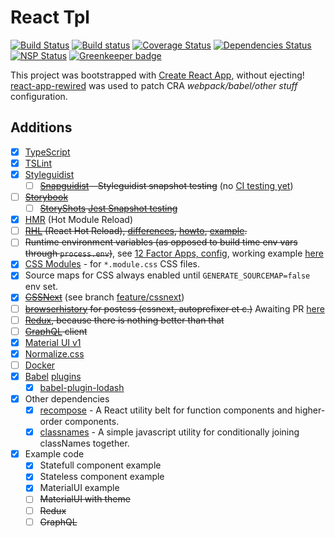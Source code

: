 React Tpl
=========

[![Build Status](https://travis-ci.org/aeldar/react-tpl.svg?branch=master)](https://travis-ci.org/aeldar/react-tpl)
[![Build status](https://ci.appveyor.com/api/projects/status/868g6c6or0i92wib?svg=true)](https://ci.appveyor.com/project/aeldar/react-tpl)
[![Coverage Status](https://coveralls.io/repos/github/aeldar/react-tpl/badge.svg)](https://coveralls.io/github/aeldar/react-tpl)
[![Dependencies Status](https://david-dm.org/aeldar/react-tpl.svg)](https://david-dm.org/aeldar/react-tpl)
[![NSP Status](https://nodesecurity.io/orgs/aeldar/projects/38334832-6ccd-44dc-8155-503b371a74d8/badge)](https://nodesecurity.io/orgs/aeldar/projects/38334832-6ccd-44dc-8155-503b371a74d8)
[![Greenkeeper badge](https://badges.greenkeeper.io/aeldar/react-tpl.svg)](https://greenkeeper.io/)

This project was bootstrapped with [Create React App](https://github.com/facebookincubator/create-react-app), without ejecting!
[react-app-rewired](https://github.com/timarney/react-app-rewired) was used to patch CRA _webpack/babel/other stuff_ configuration.

Additions
---------

* [x] [TypeScript](https://www.typescriptlang.org/)
* [x] [TSLint](https://palantir.github.io/tslint/)
* [x] [Styleguidist](https://react-styleguidist.js.org/)
  * [ ] ~~[Snapguidist](https://github.com/styleguidist/snapguidist) - Styleguidist snapshot testing~~ (no [CI testing yet](https://github.com/styleguidist/snapguidist/issues/16))
* [ ] ~~[Storybook](https://storybook.js.org/)~~
  * [ ] ~~[StoryShots](https://github.com/storybooks/storybook/tree/master/addons/storyshots) [Jest Snapshot testing](https://storybook.js.org/testing/structural-testing/)~~
* [x] [HMR](https://github.com/facebookincubator/create-react-app/issues/2317) (Hot Module Reload)
* [ ] ~~[RHL](http://gaearon.github.io/react-hot-loader/) (React Hot Reload), [differences](https://github.com/facebookincubator/create-react-app/issues/1063), [howto](https://github.com/gaearon/react-hot-loader), [example](https://github.com/TypeStrong/ts-loader/tree/master/examples/react-hot-boilerplate).~~
* [ ] ~~Runtime environment variables (as opposed to build time env vars through `process.env`)~~, see [12 Factor Apps, config](https://12factor.net/config), working example [here](https://github.com/ctco-dev/react-template)
* [x] [CSS Modules](https://github.com/css-modules/css-modules) - for `*.module.css` CSS files.
* [x] Source maps for CSS always enabled until `GENERATE_SOURCEMAP=false` env set.
* [x] ~~[CSSNext](http://cssnext.io/)~~ (see branch [feature/cssnext](https://github.com/aeldar/react-tpl/tree/feature/cssnext))
* [ ] ~~[browserhistory](https://github.com/ai/browserslist) for postcss (cssnext, autoprefixer et c.)~~ Awaiting PR [here](https://github.com/facebookincubator/create-react-app/pull/2358)
* [ ] ~~[Redux](https://redux.js.org/), because there is nothing better than that~~
* [ ] ~~[GraphQL](http://graphql.org/) client~~
* [x] [Material UI v1](https://material-ui-next.com/)
* [x] [Normalize.css](https://necolas.github.io/normalize.css/)
* [ ] [Docker](https://www.docker.com/)
* [x] [Babel](https://babeljs.io/) [plugins](https://babeljs.io/docs/plugins/)
  * [x] [babel-plugin-lodash](https://github.com/lodash/babel-plugin-lodash)
* [x] Other dependencies
  * [x] [recompose](https://github.com/acdlite/recompose) - A React utility belt for function components and higher-order components.
  * [x] [classnames](https://github.com/JedWatson/classnames) - A simple javascript utility for conditionally joining classNames together.
* [x] Example code
  * [x] Statefull component example
  * [x] Stateless component example
  * [x] MaterialUI example
  * [ ] ~~MaterialUI with theme~~
  * [ ] ~~Redux~~
  * [ ] ~~GraphQL~~
